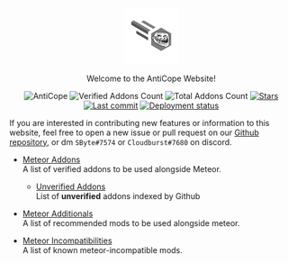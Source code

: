 <p align="center">
  <img src="./resources/icon.png" alt="logo" width="20%"/>
</p>
<p align="center">
  Welcome to the AntiCope Website!
</p>
<div align="center">
  <img src="https://img.shields.io/badge/Anti-Cope!-orange" alt="AntiCope">
  <img src="https://img.shields.io/badge/Verified%20Addons-15-blue" alt="Verified Addons Count">
  <img src="https://img.shields.io/badge/Total%20Addons-62-blueviolet" alt="Total Addons Count">
  <a href="https://github.com/AntiCope/anticope.ml/"><img src="https://img.shields.io/github/stars/AntiCope/anticope.ml?color=%23a17f1a&&label=Stars&logo=github" alt="Stars"></a>
  <a href="https://github.com/AntiCope/anticope.ml/"><img src="https://img.shields.io/github/last-commit/AntiCope/anticope.ml?label=Last%20Commit&logo=git" alt="Last commit"></a>
  <a href="https://anticope.ml/"><img src="https://img.shields.io/github/deployments/AntiCope/anticope.ml/github-pages?label=Pages&logo=github" alt="Deployment status"></a>
</div>
<p> </p>

If you are interested in contributing new features or information to this website, feel free to open a new issue or pull request on our [Github repository](https://github.com/AntiCope/anticope.ml/), or dm `SByte#7574` or `Cloudburst#7680` on discord.

- [Meteor Addons](pages/MeteorAddons.md)<br>
A list of verified addons to be used alongside Meteor.

  -  [Unverified Addons](pages/addons/UnverifiedAddons.md)<br>
List of **unverified** addons indexed by Github

- [Meteor Additionals](pages/MeteorAdditionals.md)<br>
A list of recommended mods to be used alongside meteor.

- [Meteor Incompatibilities](pages/Incompatibilities.md)<br>
A list of known meteor-incompatible mods.
